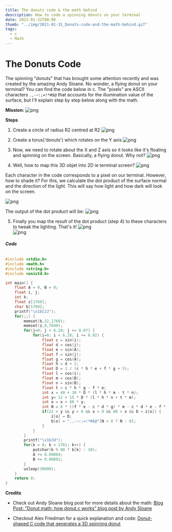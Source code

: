 ```yaml
---
title: The donuts code & the math behind
description: How to code a spinning donuts on your terminal 
date: 2021-01-31T00:00
thumb: "../img/2021-01-31_Donuts-code-and-the-math-behind.gif"
tags:
  - c
  - Math
---
```


# The Donuts Code
The spinning "donuts" that has brought some attention recently and was created by the amazing Andy Sloane. No wonder, a flying donut on your terminal? 
You can find the code below in c. The "pixels" are ASCII characters `.,-~:;=!*#$@` that accounts for the illumination value of the surface, but I'll explain step by step below along with the math.

**Mission:** 
![png](/posts/assets/2021-01-31_Donuts-code-and-the-math-behind/donuts_code.gif) 


**Steps**
1. Create a circle of radius R2 centred at R2
![png](/posts/assets/2021-01-31_Donuts-code-and-the-math-behind/step1.png)    

2. Create a torus('donuts') which rotates on the Y axis
![png](/posts/assets/2021-01-31_Donuts-code-and-the-math-behind/step2.png)    
 
3. Now, we need to rotate about the X and Z axis so it looks like it's floating and spinning on the screen. Basically, a flying donut. Why not?
![png](/posts/assets/2021-01-31_Donuts-code-and-the-math-behind/step3.png)   

4. Well, how to map this 3D objet into 2D ie terminal screen? 
![png](/posts/assets/2021-01-31_Donuts-code-and-the-math-behind/3D-diagram.png)       

Each character in the code corresponds to a pixel on our terminal.
However, how to shade it? For this, we calculate the dot product of the surface normal and the direction of the light. This will say how light and how dark will look on the screen.  

![png](/posts/assets/2021-01-31_Donuts-code-and-the-math-behind/step4.png)   

The output of the dot product will be:
![png](/posts/assets/2021-01-31_Donuts-code-and-the-math-behind/step4_dotproduct.png)   

5. Finally you map the result of the dot product (step 4) to these characters to tweak the lighting. That's it!
![png](/posts/assets/2021-01-31_Donuts-code-and-the-math-behind/step5.png)   
![png](/posts/assets/2021-01-31_Donuts-code-and-the-math-behind/donuts_code_syntax_highlight.png)

###### **Code**
```c
#include <stdio.h>
#include <math.h>
#include <string.h>
#include <unistd.h>

int main() {
    float A = 0, B = 0;
    float i, j;
    int k;
    float z[1760];
    char b[1760];
    printf("\x1b[2J");
    for(;;) {
        memset(b,32,1760);
        memset(z,0,7040);
        for(j=0; j < 6.28; j += 0.07) {
            for(i=0; i < 6.28; i += 0.02) {
                float c = sin(i);
                float d = cos(j);
                float e = sin(A);
                float f = sin(j);
                float g = cos(A);
                float h = d + 2;
                float D = 1 / (c * h * e + f * g + 5);
                float l = cos(i);
                float m = cos(B);
                float n = sin(B);
                float t = c * h * g - f * e;
                int x = 40 + 30 * D * (l * h * m - t * n);
                int y= 12 + 15 * D * (l * h * n + t * m);
                int o = x + 80 * y;
                int N = 8 * ((f * e - c * d * g) * m - c * d * e - f * g - l * d * n);
                if(22 > y && y > 0 && x > 0 && 80 > x && D > z[o]) {
                    z[o] = D;
                    b[o] = ".,-~:;=!*#$@"[N > 0 ? N : 0];
                }
            }
        }
        printf("\x1b[H");
        for(k = 0; k < 1761; k++) {
            putchar(k % 80 ? b[k] : 10);
            A += 0.00004;
            B += 0.00002;
        }
        usleep(30000);
    }
    return 0;
}
```


**Credits**
- Check out Andy Sloane blog post for more details about the math:
[Blog Post: "Donut math: how donut.c works" blog post by Andy Sloane](https://www.a1k0n.net/2011/07/20/donut-math.html)

- Checkout Alex Friedman for a quick explanation and code:
[Donut-shaped C code that generates a 3D spinning donut](https://www.youtube.com/watch?v=DEqXNfs_HhY)